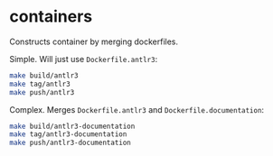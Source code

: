 # containers

Constructs container by merging dockerfiles.

Simple. Will just use `Dockerfile.antlr3`:

```sh
make build/antlr3
make tag/antlr3
make push/antlr3
```

Complex. Merges `Dockerfile.antlr3` and `Dockerfile.documentation`:

```sh
make build/antlr3-documentation
make tag/antlr3-documentation
make push/antlr3-documentation
```
